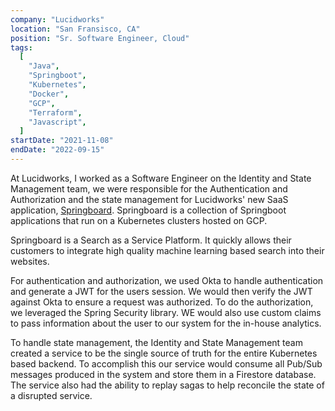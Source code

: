 ```yaml
---
company: "Lucidworks"
location: "San Fransisco, CA"
position: "Sr. Software Engineer, Cloud"
tags:
  [
    "Java",
    "Springboot",
    "Kubernetes",
    "Docker",
    "GCP",
    "Terraform",
    "Javascript",
  ]
startDate: "2021-11-08"
endDate: "2022-09-15"
---
```


At Lucidworks, I worked as a Software Engineer on the Identity and State Management team, we were
responsible for the Authentication and Authorization and the state management for Lucidworks' new
SaaS application, [Springboard](https://lucidworks.com/products/connected-search/). Springboard is a
collection of Springboot applications that run on a Kubernetes clusters hosted on GCP.

Springboard is a Search as a Service Platform. It quickly allows their customers to integrate high
quality machine learning based search into their websites.

For authentication and authorization, we used Okta to handle authentication and generate a JWT for
the users session. We would then verify the JWT against Okta to ensure a request was authorized.
To do the authorization, we leveraged the Spring Security library. WE would also use custom
claims to pass information about the user to our system for the in-house analytics.

To handle state management, the Identity and State Management team created a service to be the
single source of truth for the entire Kubernetes based backend. To accomplish this our service would
consume all Pub/Sub messages produced in the system and store them in a Firestore database. The
service also had the ability to replay sagas to help reconcile the state of a disrupted service.
